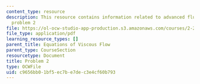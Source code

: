 ```yaml
---
content_type: resource
description: This resource contains information related to advanced fluid mechanics,
  problem 2
file: https://ol-ocw-studio-app-production.s3.amazonaws.com/courses/2-25-advanced-fluid-mechanics-fall-2013/c9656bb01bf5ec7be7dec3e4cf60b793_MIT2_25F13_Final_2004_Q2.pdf
file_type: application/pdf
learning_resource_types: []
parent_title: Equations of Viscous Flow
parent_type: CourseSection
resourcetype: Document
title: Problem 2
type: OCWFile
uid: c9656bb0-1bf5-ec7b-e7de-c3e4cf60b793
---
```


